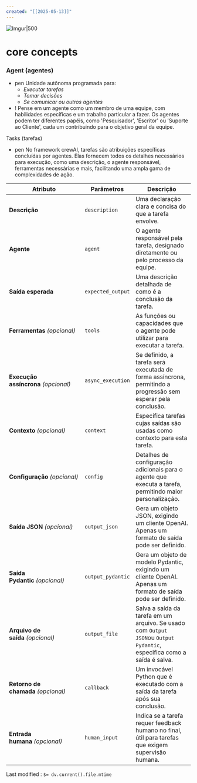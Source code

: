 ```yaml
---
created: "[[2025-05-13]]"
---
```





![Imgur|500](https://i.imgur.com/PV4JKSN.png)


# core concepts

### Agent (agentes)
- pen Unidade autônoma programada para:
	- *Executar tarefas*
	- *Tomar decisões*
	- *Se comunicar  ou outros agentes*
- ! Pense em um agente como um membro de uma equipe, com habilidades específicas e um trabalho particular a fazer. Os agentes podem ter diferentes papéis, como 'Pesquisador', 'Escritor' ou 'Suporte ao Cliente', cada um contribuindo para o objetivo geral da equipe.




Tasks (tarefas)
- pen No framework crewAI, tarefas são atribuições específicas concluídas por agentes. Elas fornecem todos os detalhes necessários para execução, como uma descrição, o agente responsável, ferramentas necessárias e mais, facilitando uma ampla gama de complexidades de ação.

|Atributo|Parâmetros|Descrição|
|---|---|---|
|**Descrição**|`description`|Uma declaração clara e concisa do que a tarefa envolve.|
|**Agente**|`agent`|O agente responsável pela tarefa, designado diretamente ou pelo processo da equipe.|
|**Saída esperada**|`expected_output`|Uma descrição detalhada de como é a conclusão da tarefa.|
|**Ferramentas** _(opcional)_|`tools`|As funções ou capacidades que o agente pode utilizar para executar a tarefa.|
|**Execução assíncrona** _(opcional)_|`async_execution`|Se definido, a tarefa será executada de forma assíncrona, permitindo a progressão sem esperar pela conclusão.|
|**Contexto** _(opcional)_|`context`|Especifica tarefas cujas saídas são usadas como contexto para esta tarefa.|
|**Configuração** _(opcional)_|`config`|Detalhes de configuração adicionais para o agente que executa a tarefa, permitindo maior personalização.|
|**Saída JSON** _(opcional)_|`output_json`|Gera um objeto JSON, exigindo um cliente OpenAI. Apenas um formato de saída pode ser definido.|
|**Saída Pydantic** _(opcional)_|`output_pydantic`|Gera um objeto de modelo Pydantic, exigindo um cliente OpenAI. Apenas um formato de saída pode ser definido.|
|**Arquivo de saída** _(opcional)_|`output_file`|Salva a saída da tarefa em um arquivo. Se usado com `Output JSON`ou `Output Pydantic`, especifica como a saída é salva.|
|**Retorno de chamada** _(opcional)_|`callback`|Um invocável Python que é executado com a saída da tarefa após sua conclusão.|
|**Entrada humana** _(opcional)_|`human_input`|Indica se a tarefa requer feedback humano no final, útil para tarefas que exigem supervisão humana.|

Last modified : `$= dv.current().file.mtime`